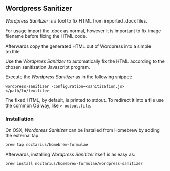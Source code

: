 ## Wordpress Sanitizer

_Wordpress Sanitizer_ is a tool to fix HTML from imported .docx files.

For usage import the .docx as normal, however it is important to fix image filename before fixing the HTML code.

Afterwards copy the generated HTML out of Wordpress into a simple textfile.

Use the _Wordpress Sanitizer_ to automatically fix the HTML according to the chosen sanitization Javascript program.

Execute the _Wordpress Sanitizer_ as in the following snippet: 

```
wordpress-sanitizer -configuration=<sanitization.js> </path/to/textfile>
```

The fixed HTML, by default, is printed to stdout. To redirect it into a file use the common OS way, like `> output.file`.

### Installation

On OSX, _Wordpress Sanitizer_ can be installed from Homebrew by adding the external tap.

```
brew tap noctarius/homebrew-formulae
```

Afterwards, installing _Wordpress Sanitizer_ itself is as easy as:

```
brew install noctarius/homebrew-formulae/wordpress-sanitizer
```
